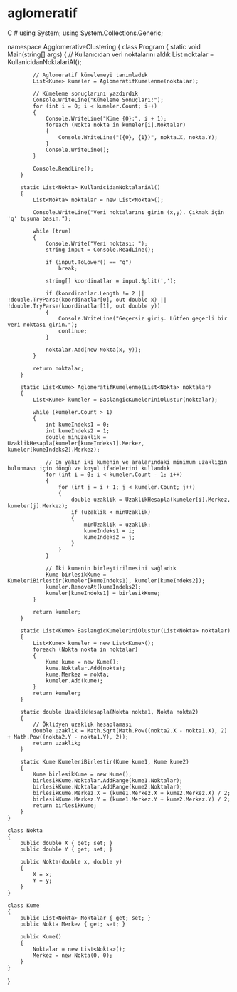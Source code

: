 # aglomeratif
C # 
using System;
using System.Collections.Generic;

namespace AgglomerativeClustering
{
    class Program
    {
        static void Main(string[] args)
        {
            // Kullanıcıdan veri noktalarını aldık
            List<Nokta> noktalar = KullanicidanNoktalariAl();

            // Aglomeratif kümelemeyi tanımladık
            List<Kume> kumeler = AglomeratifKumelenme(noktalar);

            // Kümeleme sonuçlarını yazdırdık
            Console.WriteLine("Kümeleme Sonuçları:");
            for (int i = 0; i < kumeler.Count; i++)
            {
                Console.WriteLine("Küme {0}:", i + 1);
                foreach (Nokta nokta in kumeler[i].Noktalar)
                {
                    Console.WriteLine("({0}, {1})", nokta.X, nokta.Y);
                }
                Console.WriteLine();
            }

            Console.ReadLine();
        }

        static List<Nokta> KullanicidanNoktalariAl()
        {
            List<Nokta> noktalar = new List<Nokta>();

            Console.WriteLine("Veri noktalarını girin (x,y). Çıkmak için 'q' tuşuna basın.");

            while (true)
            {
                Console.Write("Veri noktası: ");
                string input = Console.ReadLine();

                if (input.ToLower() == "q")
                    break;

                string[] koordinatlar = input.Split(',');

                if (koordinatlar.Length != 2 || !double.TryParse(koordinatlar[0], out double x) || !double.TryParse(koordinatlar[1], out double y))
                {
                    Console.WriteLine("Geçersiz giriş. Lütfen geçerli bir veri noktası girin.");
                    continue;
                }

                noktalar.Add(new Nokta(x, y));
            }

            return noktalar;
        }

        static List<Kume> AglomeratifKumelenme(List<Nokta> noktalar)
        {
            List<Kume> kumeler = BaslangicKumeleriniOlustur(noktalar);

            while (kumeler.Count > 1)
            {
                int kumeIndeks1 = 0;
                int kumeIndeks2 = 1;
                double minUzaklik = UzaklikHesapla(kumeler[kumeIndeks1].Merkez, kumeler[kumeIndeks2].Merkez);

                // En yakın iki kumenin ve aralarındaki minimum uzaklığın bulunması için döngü ve koşul ifadelerini kullandık
                for (int i = 0; i < kumeler.Count - 1; i++)
                {
                    for (int j = i + 1; j < kumeler.Count; j++)
                    {
                        double uzaklik = UzaklikHesapla(kumeler[i].Merkez, kumeler[j].Merkez);
                        if (uzaklik < minUzaklik)
                        {
                            minUzaklik = uzaklik;
                            kumeIndeks1 = i;
                            kumeIndeks2 = j;
                        }
                    }
                }

                // İki kumenin birleştirilmesini sağladık
                Kume birlesikKume = KumeleriBirlestir(kumeler[kumeIndeks1], kumeler[kumeIndeks2]);
                kumeler.RemoveAt(kumeIndeks2);
                kumeler[kumeIndeks1] = birlesikKume;
            }

            return kumeler;
        }

        static List<Kume> BaslangicKumeleriniOlustur(List<Nokta> noktalar)
        {
            List<Kume> kumeler = new List<Kume>();
            foreach (Nokta nokta in noktalar)
            {
                Kume kume = new Kume();
                kume.Noktalar.Add(nokta);
                kume.Merkez = nokta;
                kumeler.Add(kume);
            }
            return kumeler;
        }

        static double UzaklikHesapla(Nokta nokta1, Nokta nokta2)
        {
            // Öklidyen uzaklık hesaplaması
            double uzaklik = Math.Sqrt(Math.Pow((nokta2.X - nokta1.X), 2) + Math.Pow((nokta2.Y - nokta1.Y), 2));
            return uzaklik;
        }

        static Kume KumeleriBirlestir(Kume kume1, Kume kume2)
        {
            Kume birlesikKume = new Kume();
            birlesikKume.Noktalar.AddRange(kume1.Noktalar);
            birlesikKume.Noktalar.AddRange(kume2.Noktalar);
            birlesikKume.Merkez.X = (kume1.Merkez.X + kume2.Merkez.X) / 2;
            birlesikKume.Merkez.Y = (kume1.Merkez.Y + kume2.Merkez.Y) / 2;
            return birlesikKume;
        }
    }

    class Nokta
    {
        public double X { get; set; }
        public double Y { get; set; }

        public Nokta(double x, double y)
        {
            X = x;
            Y = y;
        }
    }

    class Kume
    {
        public List<Nokta> Noktalar { get; set; }
        public Nokta Merkez { get; set; }

        public Kume()
        {
            Noktalar = new List<Nokta>();
            Merkez = new Nokta(0, 0);
        }
    }
}
